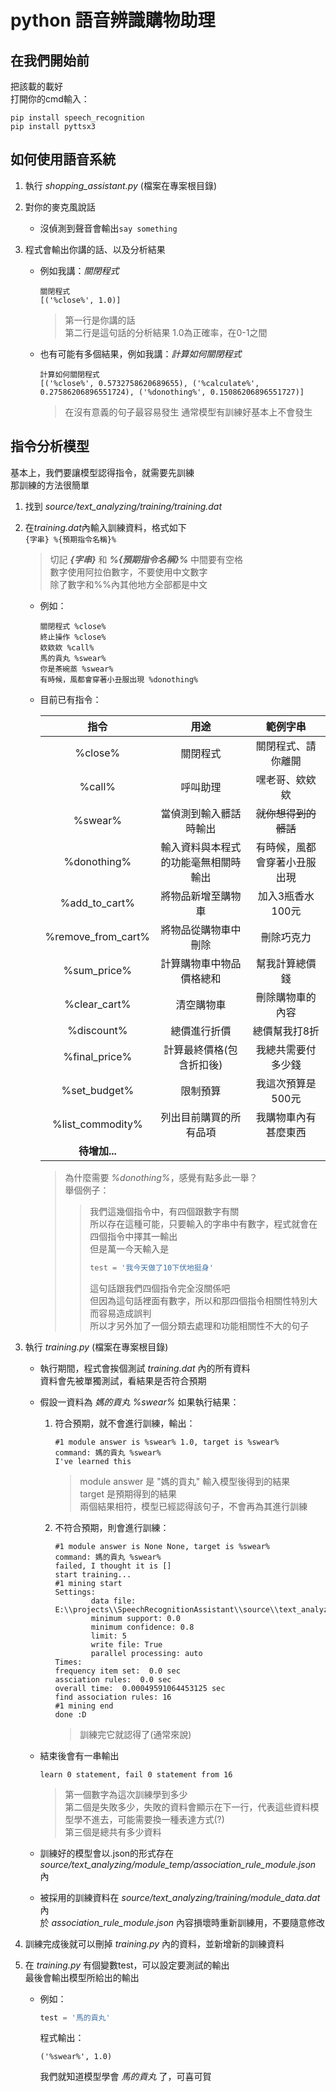 python 語音辨識購物助理
===
在我們開始前
---
把該載的載好  
打開你的cmd輸入：
```
pip install speech_recognition
pip install pyttsx3
```

如何使用語音系統
---
1. 執行 *shopping_assistant.py* (檔案在專案根目錄)
2. 對你的麥克風說話
    - 沒偵測到聲音會輸出```say something```
      
3. 程式會輸出你講的話、以及分析結果  
    - 例如我講：*關閉程式*  
        ```
        關閉程式
        [('%close%', 1.0)]
        ```
        >第一行是你講的話  
        >第二行是這句話的分析結果
        >1.0為正確率，在0-1之間
    - 也有可能有多個結果，例如我講：*計算如何關閉程式*
        ```
        計算如何關閉程式
        [('%close%', 0.5732758620689655), ('%calculate%', 0.27586206896551724), ('%donothing%', 0.15086206896551727)]
        ```
        >在沒有意義的句子最容易發生
        >通常模型有訓練好基本上不會發生  

指令分析模型
---
基本上，我們要讓模型認得指令，就需要先訓練  
那訓練的方法很簡單
1. 找到 *source/text_analyzing/training/training.dat*
2. 在*training.dat*內輸入訓練資料，格式如下  
    ```{字串} %{預期指令名稱}%```  
    >切記 ***{字串}*** 和 ***%{預期指令名稱}%*** 中間要有空格  
    >數字使用阿拉伯數字，不要使用中文數字  
    >除了數字和%%內其他地方全部都是中文
    - 例如：  
        ```
        關閉程式 %close%
        終止操作 %close%
        欸欸欸 %call%
        馬的貢丸 %swear%
        你是茶碗蒸 %swear%
        有時候，風都會穿著小丑服出現 %donothing%
        ```
    - 目前已有指令： 


        | 指令 | 用途 | 範例字串 |
        | :----: | :----: | :----: |
        | %close% | 關閉程式 | 關閉程式、請你離開 |
        | %call% | 呼叫助理 | 嘿老哥、欸欸欸 |
        | %swear% | 當偵測到輸入髒話時輸出 | ~~就你想得到的髒話~~ |
        | %donothing% | 輸入資料與本程式的功能毫無相關時輸出 | 有時候，風都會穿著小丑服出現 |
        | %add_to_cart% | 將物品新增至購物車 | 加入3瓶香水100元
        | %remove_from_cart% | 將物品從購物車中刪除 | 刪除巧克力 |
        | %sum_price% | 計算購物車中物品價格總和 | 幫我計算總價錢 |
        | %clear_cart% | 清空購物車 | 刪除購物車的內容 |
        | %discount% | 總價進行折價 | 總價幫我打8折 |
        | %final_price% | 計算最終價格(包含折扣後) | 我總共需要付多少錢 |
        | %set_budget% | 限制預算 | 我這次預算是500元 |
        | %list_commodity% | 列出目前購買的所有品項 | 我購物車內有甚麼東西 |
        | __待增加...__ |

        >為什麼需要 *%donothing%*，感覺有點多此一舉？  
        >舉個例子：
        >>我們這幾個指令中，有四個跟數字有關  
        >>所以存在這種可能，只要輸入的字串中有數字，程式就會在四個指令中擇其一輸出  
        >>但是萬一今天輸入是  
        >>```py
        >>test = '我今天做了10下伏地挺身'
        >>```
        >>這句話跟我們四個指令完全沒關係吧  
        >>但因為這句話裡面有數字，所以和那四個指令相關性特別大而容易造成誤判  
        >>所以才另外加了一個分類去處理和功能相關性不大的句子

3. 執行 *training.py* (檔案在專案根目錄)
    - 執行期間，程式會挨個測試 *training.dat* 內的所有資料  
    資料會先被單獨測試，看結果是否符合預期  
    - 假設一資料為 *媽的貢丸 %swear%* 如果執行結果：
        1. 符合預期，就不會進行訓練，輸出：  
            ```
            #1 module answer is %swear% 1.0, target is %swear%
            command: 媽的貢丸 %swear%
            I've learned this
            ```
            >module answer 是 "媽的貢丸" 輸入模型後得到的結果  
            >target 是預期得到的結果  
            >兩個結果相符，模型已經認得該句子，不會再為其進行訓練

        2. 不符合預期，則會進行訓練：
            ```
            #1 module answer is None None, target is %swear%
            command: 媽的貢丸 %swear%
            failed, I thought it is []
            start training...
            #1 mining start
            Settings:
                    data file: E:\\projects\\SpeechRecognitionAssistant\\source\\text_analyzing\\training\\module_data.dat
                    minimum support: 0.0
                    minimum confidence: 0.8
                    limit: 5
                    write file: True
                    parallel processing: auto
            Times:
            frequency item set:  0.0 sec
            assciation rules:  0.0 sec
            overall time:  0.00049591064453125 sec
            find association rules: 16
            #1 mining end
            done :D
            ```
            >訓練完它就認得了(通常來說)

    - 結束後會有一串輸出  
        ```
        learn 0 statement, fail 0 statement from 16
        ```
        >第一個數字為這次訓練學到多少  
        >第二個是失敗多少，失敗的資料會顯示在下一行，代表這些資料模型學不進去，可能需要換一種表達方式(?)  
        >第三個是總共有多少資料

    - 訓練好的模型會以.json的形式存在 *source/text_analyzing/module_temp/association_rule_module.json* 內

    - 被採用的訓練資料在 *source/text_analyzing/training/module_data.dat* 內  
    於 *association_rule_module.json* 內容損壞時重新訓練用，不要隨意修改

4. 訓練完成後就可以刪掉 *training.py* 內的資料，並新增新的訓練資料

5. 在 *training.py* 有個變數test，可以設定要測試的輸出  
最後會輸出模型所給出的輸出
    - 例如：   
        ```py
        test = '馬的貢丸'
        ```  
        程式輸出：  
        ```
        ('%swear%', 1.0)
        ```
          
        我們就知道模型學會 *馬的貢丸* 了，可喜可賀

